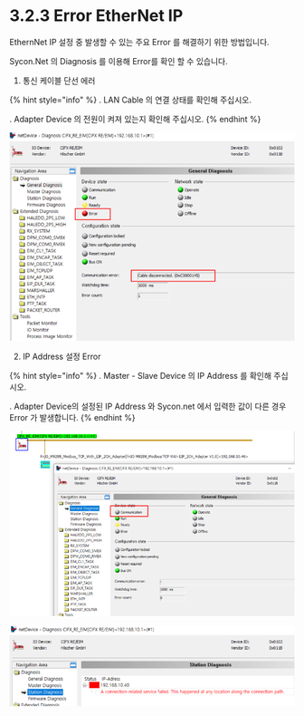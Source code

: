﻿# 3.2.3 Error EtherNet IP

EthernNet IP 설정 중 발생할 수 있는 주요 Error 를 해결하기 위한 방법입니다.

Sycon.Net 의 Diagnosis 를 이용해 Error를 확인 할 수 있습니다.

1. 통신 케이블 단선 에러

{% hint style="info" %}
\.      LAN Cable 의 연결 상태를 확인해 주십시오.

\.      Adapter Device 의 전원이 켜져 있는지 확인해 주십시오.
{% endhint %}

![그림 3.2.3-1 Communication Error](<../../_assets/image_3.2.3-1.png>) 


2. IP Address 설정 Error

{% hint style="info" %}
\.      Master - Slave Device 의 IP Address 를 확인해 주십시오.

\.      Adapter Device의 설정된 IP Address 와 Sycon.net 에서 입력한 값이 다른 경우 Error 가 발생합니다.
{% endhint %}

![그림 3.2.3-2 Communication Error](<../../_assets/image_3.2.3-2.png>) 

![그림 3.2.3-3 Communication Error](<../../_assets/image_3.2.3-3.png>) 


